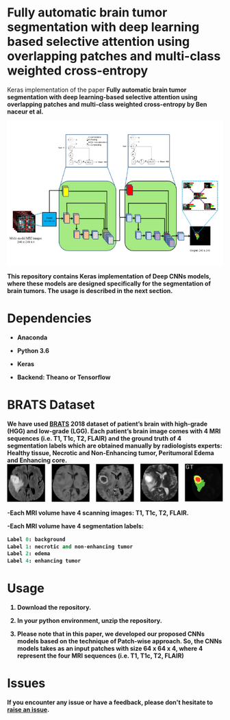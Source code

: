 # Fully automatic brain tumor segmentation with deep learning based selective attention using overlapping patches and multi-class weighted cross-entropy
Keras implementation of the paper <b>Fully automatic brain tumor segmentation with deep learning-based selective attention using overlapping patches and multi-class weighted cross-entropy<b> by  Ben naceur et al.

![The model architecture](https://github.com/MostefaBen/Fully-automatic-brain-tumor-segmentation-with-deep-learning-based-selective-attention/blob/master/image.png)


This repository contains Keras implementation of Deep CNNs models, where these models are designed specifically for the segmentation of brain tumors. The usage is described in the next section.

# Dependencies

- Anaconda

- Python 3.6 

- Keras

- Backend: Theano or Tensorflow

# BRATS Dataset

We have used [BRATS](https://www.med.upenn.edu/sbia/brats2018/data.html) 2018 dataset of patient’s brain with high-grade (HGG) and low-grade (LGG). Each patient’s brain image comes with 4 MRI sequences (i.e. T1, T1c, T2, FLAIR) and the ground truth
of 4 segmentation labels which are obtained manually by radiologists experts: Healthy tissue, Necrotic and
Non-Enhancing tumor, Peritumoral Edema and Enhancing core.
![4 MRI sequences](https://github.com/MostefaBen/Fully-automatic-brain-tumor-segmentation-with-deep-learning-based-selective-attention/blob/master/image_1.jpg)

-Each MRI volume have 4 scanning images: T1, T1c, T2, FLAIR.

-Each MRI volume have 4 segmentation labels:

```python
Label 0: background
Label 1: necrotic and non-enhancing tumor
Label 2: edema 
Label 4: enhancing tumor
```

# Usage

1. Download the repository.

2. In your python environment, unzip the repository.

3. Please note that in this paper, we developed our proposed CNNs models based on the technique of Patch-wise approach. So, the CNNs models takes as an input patches with size 64 x 64 x 4, where 4 represent the four MRI sequences (i.e. T1, T1c, T2, FLAIR)



# Issues

If you encounter any issue or have a feedback, please don't hesitate to [raise an issue](https://github.com/MostefaBen/Fully-automatic-brain-tumor-segmentation-with-deep-learning-based-selective-attention/issues/new).

